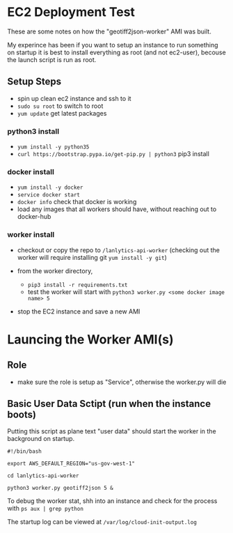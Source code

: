 # EC2 Deployment Test

These are some notes on how the "geotiff2json-worker" AMI was built.

My experince has been if you want to setup an instance to run something on startup it is best to install everything as root (and not ec2-user), becouse the launch script is run as root.

## Setup Steps

- spin up clean ec2 instance and ssh to it
- `sudo su root` to switch to root 
- `yum update` get latest packages

### python3 install
- `yum install -y python35`
- `curl https://bootstrap.pypa.io/get-pip.py | python3` pip3 install

### docker install
- `yum install -y docker`
- `service docker start`
- `docker info` check that docker is working
- load any images that all workers should have, without reaching out to docker-hub

### worker install
- checkout or copy the repo to `/lanlytics-api-worker` (checking out the worker will require installing git `yum install -y git`)
- from the worker directory, 
  - `pip3 install -r requirements.txt`
  - test the worker will start with `python3 worker.py <some docker image name> 5`

- stop the EC2 instance and save a new AMI

# Launcing the Worker AMI(s)

## Role

- make sure the role is setup as "Service", otherwise the worker.py will die

## Basic User Data Sctipt (run when the instance boots)

Putting this script as plane text "user data" should start the worker in the background on startup.

```
#!/bin/bash

export AWS_DEFAULT_REGION="us-gov-west-1"

cd lanlytics-api-worker

python3 worker.py geotiff2json 5 &

```

To debug the worker stat, shh into an instance and check for the process with `ps aux | grep python`

The startup log can be viewed at `/var/log/cloud-init-output.log`
